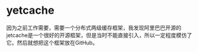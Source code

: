 # yetcache
因为之前工作需要，需要一个分布式两级缓存框架，我发现阿里巴巴开源的jetcache是一个很好的开源框架，但是当时不能直接引入，所以一定程度模仿了它。然后就想把这个框架放在GitHub。

